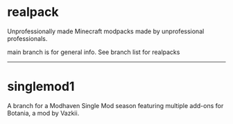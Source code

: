 # realpack
Unprofessionally made Minecraft modpacks made by unprofessional professionals.

main branch is for general info. See branch list for realpacks

------

# singlemod1
A branch for a Modhaven Single Mod season featuring multiple add-ons for Botania, a mod by Vazkii.
